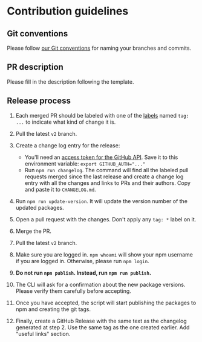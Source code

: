 # Contribution guidelines

## Git conventions

Please follow [our Git conventions](../docs/conventions/git.md) for naming your branches and commits.

## PR description

Please fill in the description following the template.

## Release process

1.  Each merged PR should be labeled with one of the [labels](https://github.com/ec-europa/europa-component-library/labels) named `tag: ...` to indicate what kind of change it is.

2.  Pull the latest `v2` branch.

3.  Create a change log entry for the release:

    - You'll need an [access token for the GitHub API](https://help.github.com/articles/creating-an-access-token-for-command-line-use/). Save it to this environment variable: `export GITHUB_AUTH="..."`
    - Run `npm run changelog`. The command will find all the labeled pull requests merged since the last release and create a change log entry with all the changes and links to PRs and their authors. Copy and paste it to `CHANGELOG.md`.

4.  Run `npm run update-version`. It will update the version number of the updated packages.

5.  Open a pull request with the changes. Don't apply any `tag: *` label on it.

6.  Merge the PR.

7.  Pull the latest `v2` branch.

8.  Make sure you are logged in. `npm whoami` will show your npm username if you are logged in. Otherwise, please run `npm login`.

9.  **Do not run `npm publish`. Instead, run `npm run publish`.**

10. The CLI will ask for a confirmation about the new package versions. Please verify them carefully before accepting.

11. Once you have accepted, the script will start publishing the packages to npm and creating the git tags.

12. Finally, create a GitHub Release with the same text as the changelog generated at step 2. Use the same tag as the one created earlier. Add "useful links" section.
